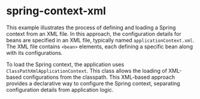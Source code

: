 # spring-context-xml

This example illustrates the process of defining and loading a Spring context from an XML file. In this approach, the
configuration details for beans are specified in an XML file, typically named `applicationContext.xml`. The XML file
contains `<bean>` elements, each defining a specific bean along with its configurations.

To load the Spring context, the application uses `ClassPathXmlApplicationContext`. This class allows the loading of
XML-based configurations from the classpath. This XML-based approach provides a declarative way to configure the Spring
context, separating configuration details from application logic.
